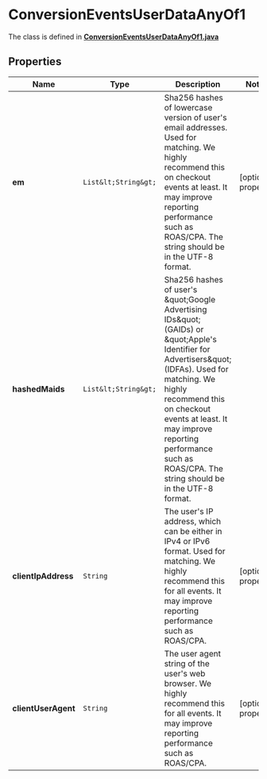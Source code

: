 

# ConversionEventsUserDataAnyOf1

The class is defined in **[ConversionEventsUserDataAnyOf1.java](../../src/main/java/org/openapitools/model/ConversionEventsUserDataAnyOf1.java)**

## Properties

Name | Type | Description | Notes
------------ | ------------- | ------------- | -------------
**em** | `List&lt;String&gt;` | Sha256 hashes of lowercase version of user&#39;s email addresses. Used for matching. We highly recommend this on checkout events at least. It may improve reporting performance such as ROAS/CPA. The string should be in the UTF-8 format. |  [optional property]
**hashedMaids** | `List&lt;String&gt;` | Sha256 hashes of user&#39;s \&quot;Google Advertising IDs\&quot; (GAIDs) or \&quot;Apple&#39;s Identifier for Advertisers\&quot; (IDFAs). Used for matching. We highly recommend this on checkout events at least. It may improve reporting performance such as ROAS/CPA. The string should be in the UTF-8 format. | 
**clientIpAddress** | `String` | The user&#39;s IP address, which can be either in IPv4 or IPv6 format. Used for matching. We highly recommend this for all events. It may improve reporting performance such as ROAS/CPA. |  [optional property]
**clientUserAgent** | `String` | The user agent string of the user&#39;s web browser. We highly recommend this for all events. It may improve reporting performance such as ROAS/CPA. |  [optional property]






